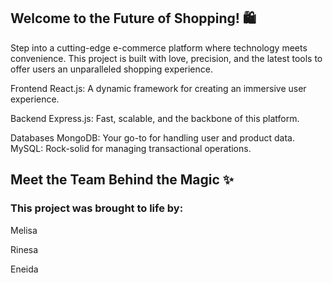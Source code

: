 ## Welcome to the Future of Shopping! 🛍️

Step into a cutting-edge e-commerce platform where technology meets convenience. This project is built with love, precision, and the latest tools to offer users an unparalleled shopping experience.

Frontend
React.js: A dynamic framework for creating an immersive user experience.

Backend
Express.js: Fast, scalable, and the backbone of this platform.

Databases
MongoDB: Your go-to for handling user and product data.
MySQL: Rock-solid for managing transactional operations.

## Meet the Team Behind the Magic ✨

### This project was brought to life by:

Melisa

Rinesa

Eneida
